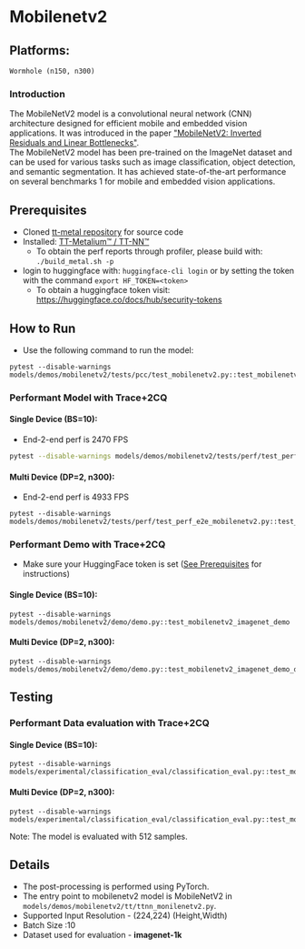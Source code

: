 # Mobilenetv2

## Platforms:
    Wormhole (n150, n300)

### Introduction
The MobileNetV2 model is a convolutional neural network (CNN) architecture designed for efficient mobile and embedded vision applications. It was introduced in the paper ["MobileNetV2: Inverted Residuals and Linear Bottlenecks"](https://arxiv.org/abs/1801.04381). </br>
The MobileNetV2 model has been pre-trained on the ImageNet dataset and can be used for various tasks such as image classification, object detection, and semantic segmentation. It has achieved state-of-the-art performance on several benchmarks 1 for mobile and embedded vision applications.

## Prerequisites
- Cloned [tt-metal repository](https://github.com/tenstorrent/tt-metal) for source code
- Installed: [TT-Metalium™ / TT-NN™](https://github.com/tenstorrent/tt-metal/blob/main/INSTALLING.md)
  - To obtain the perf reports through profiler, please build with: `./build_metal.sh -p`
- login to huggingface with: `huggingface-cli login` or by setting the token with the command `export HF_TOKEN=<token>`
   - To obtain a huggingface token visit: https://huggingface.co/docs/hub/security-tokens

## How to Run
- Use the following command to run the model:
```
pytest --disable-warnings models/demos/mobilenetv2/tests/pcc/test_mobilenetv2.py::test_mobilenetv2
```

### Performant Model with Trace+2CQ
#### Single Device (BS=10):
- End-2-end perf is 2470 FPS
```bash
pytest --disable-warnings models/demos/mobilenetv2/tests/perf/test_perf_e2e_mobilenetv2.py:test_mobilenetv2_e2e
```

#### Multi Device (DP=2, n300):
- End-2-end perf is 4933 FPS
```
pytest --disable-warnings models/demos/mobilenetv2/tests/perf/test_perf_e2e_mobilenetv2.py::test_mobilenetv2_e2e_dp
```

### Performant Demo with Trace+2CQ
- Make sure your HuggingFace token is set ([See Prerequisites](#prerequisites) for instructions)
#### Single Device (BS=10):
```
pytest --disable-warnings models/demos/mobilenetv2/demo/demo.py::test_mobilenetv2_imagenet_demo
```

#### Multi Device (DP=2, n300):
```
pytest --disable-warnings models/demos/mobilenetv2/demo/demo.py::test_mobilenetv2_imagenet_demo_dp
```

## Testing
### Performant Data evaluation with Trace+2CQ
#### Single Device (BS=10):
```
pytest --disable-warnings models/experimental/classification_eval/classification_eval.py::test_mobilenetv2_image_classification_eval
```

#### Multi Device (DP=2, n300):
```
pytest --disable-warnings models/experimental/classification_eval/classification_eval.py::test_mobilenetv2_image_classification_eval_dp
```
Note: The model is evaluated with 512 samples.

## Details
- The post-processing is performed using PyTorch.
- The entry point to mobilenetv2 model is MobileNetV2 in `models/demos/mobilenetv2/tt/ttnn_monilenetv2.py`.
- Supported Input Resolution - (224,224) (Height,Width)
- Batch Size :10
- Dataset used for evaluation - **imagenet-1k**
